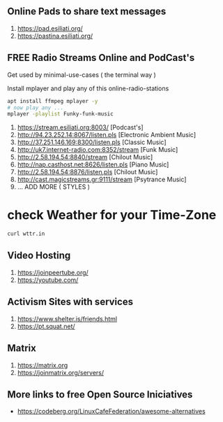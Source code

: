 ## Online Pads to share text messages 

1. https://pad.esiliati.org/
2. https://pastina.esiliati.org/

## FREE Radio Streams Online and PodCast's 

Get used by minimal-use-cases ( the terminal way )

Install mplayer and play any of this online-radio-stations

```bash
apt install ffmpeg mplayer -y 
# now play any ... 
mplayer -playlist Funky-funk-music
```

1. https://stream.esiliati.org:8003/ [Podcast's]
2. http://94.23.252.14:8067/listen.pls [Electronic Ambient Music]
3. http://37.251.146.169:8300/listen.pls [Classic Music]
4. http://uk7.internet-radio.com:8352/stream [Funk Music]
5. http://2.58.194.54:8840/stream [Chilout Music] 
6. http://nap.casthost.net:8626/listen.pls [Piano Music]
7. http://2.58.194.54:8876/listen.pls [Chilout Music]
8. http://cast.magicstreams.gr:9111/stream [Psytrance Music]
9. ... ADD MORE ( STYLES )

# check Weather for your Time-Zone

```bash 
curl wttr.in 
```

## Video Hosting

1. https://joinpeertube.org/
2. https://youtube.com/ 

## Activism Sites with services

1. https://www.shelter.is/friends.html
2. https://pt.squat.net/

## Matrix 

1. https://matrix.org
2. https://joinmatrix.org/servers/

## More links to free Open Source Iniciatives 
- https://codeberg.org/LinuxCafeFederation/awesome-alternatives

